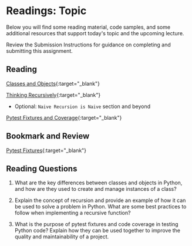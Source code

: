 # Readings: Topic

Below you will find some reading material, code samples, and some additional resources that support today's topic and the upcoming lecture.

Review the Submission Instructions for guidance on completing and submitting this assignment.

## Reading

[Classes and Objects](https://www.learnpython.org/en/Classes_and_Objects){:target="_blank"}

<!-- Mix it up! Create the questions with pointed answers, fill in the blank, or opinion/open ended -->

[Thinking Recursively](https://realpython.com/python-thinking-recursively/){:target="_blank"}

- Optional: `Naive Recursion is Naive` section and beyond

<!-- Mix it up! Create the questions with pointed answers, fill in the blank, or opinion/open ended -->

[Pytest Fixtures and Coverage](https://www.linuxjournal.com/content/python-testing-pytest-fixtures-and-coverage){:target="_blank"}

<!-- Mix it up! Create the questions with pointed answers, fill in the blank, or opinion/open ended -->

## Bookmark and Review

[Pytest Fixtures](https://docs.pytest.org/en/latest/fixture.html){:target="_blank"}

## Reading Questions
<!-- Written with help from ChatGPT -->

1. What are the key differences between classes and objects in Python, and how are they used to create and manage instances of a class?

1. Explain the concept of recursion and provide an example of how it can be used to solve a problem in Python. What are some best practices to follow when implementing a recursive function?

1. What is the purpose of pytest fixtures and code coverage in testing Python code? Explain how they can be used together to improve the quality and maintainability of a project.
